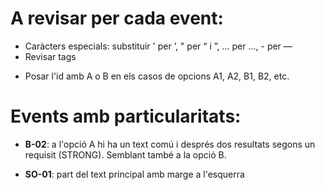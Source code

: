 
# A revisar per cada event:

* Caràcters especials: substituir ' per ’, " per “ i ”, ... per …, - per —
* Revisar tags <p>
* Posar l'id amb A o B en els casos de opcions A1, A2, B1, B2, etc.


# Events amb particularitats:

* **B-02**: a l'opció A hi ha un text comú i després dos resultats segons un requisit (STRONG). Semblant també a la opció B.

* **SO-01**: part del text principal amb marge a l'esquerra